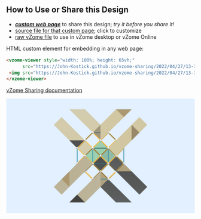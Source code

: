 
## How to Use or Share this Design

 - [***custom web page***][post] to share this design; *try it before you share it!*
 - [source file for that custom page][source]; click to customize
 - [raw vZome file][raw] to use in vZome desktop or vZome Online
 
 HTML custom element for embedding in any web page:
 ```html
<vzome-viewer style="width: 100%; height: 65vh;"
       src="https://John-Kostick.github.io/vzome-sharing/2022/04/27/13-37-58-Tetraxis-single.-explodedvZome/Tetraxis-single.-explodedvZome.vZome" >
  <img src="https://John-Kostick.github.io/vzome-sharing/2022/04/27/13-37-58-Tetraxis-single.-explodedvZome/Tetraxis-single.-explodedvZome.png" />
</vzome-viewer>
 ```

[vZome Sharing documentation](https://vzome.github.io/vzome/sharing.html#how-it-works)

![Image](<Tetraxis-single.-explodedvZome.png>)


[post]: <https://John-Kostick.github.io/vzome-sharing/2022/04/27/Tetraxis-single.-explodedvZome-13-37-58.html>
[source]: <https://github.com/John-Kostick/vzome-sharing/edit/main/_posts/2022-04-27-Tetraxis-single.-explodedvZome-13-37-58.md>
[raw]: <https://raw.githubusercontent.com/John-Kostick/vzome-sharing/main/2022/04/27/13-37-58-Tetraxis-single.-explodedvZome/Tetraxis-single.-explodedvZome.vZome>